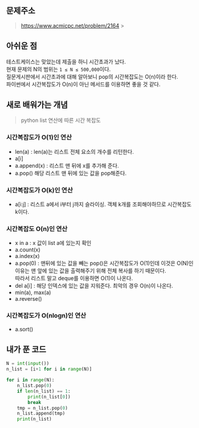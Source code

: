 ## 문제주소

> https://www.acmicpc.net/problem/2164 > </br>

## 아쉬운 점

테스트케이스는 맞았는데 제출을 하니 시간초과가 났다.  
현재 문제의 N의 범위는 `1 ≤ N ≤ 500,000`이다.  
질문게시판에서 시간초과에 대해 알아보니 pop의 시간복잡도는 O(n)이라 한다.  
파이썬에서 시간복잡도가 O(n)이 아닌 메서드를 이용하면 좋을 것 같다.

## 새로 배워가는 개념

> python list 연산에 따른 시간 복잡도

### 시간복잡도가 O(1)인 연산

- len(a) : len(a)는 리스트 전체 요소의 개수를 리턴한다.
- a[i]
- a.append(x) : 리스트 맨 뒤에 x를 추가해 준다.
- a.pop() 해당 리스트 맨 뒤에 있는 값을 pop해준다.

### 시간복잡도가 O(k)인 연산

- a[i:j] : 리스트 a에서 i부터 j까지 슬라이싱. 객체 k개를 조회해야하므로 시간복잡도 k이다.

### 시간복잡도 O(n)인 연산

- x in a : x 값이 list a에 있는지 확인
- a.count(x)
- a.index(x)
- a.pop(0) : 맨뒤에 있는 값을 빼는 pop()은 시간복잡도가 O(1)인데 이것은 O(N)인 이유는 맨 앞에 있는 값을 출력해주기 위해 전체 복사를 하기 때문이다.  
  따라서 리스트 말고 deque를 이용하면 O(1)이 나온다.
- del a[i] : 해당 인덱스에 있는 값을 지워준다. 최악의 경우 O(n)이 나온다.
- min(a), max(a)
- a.reverse()

### 시간복잡도가 O(nlogn)인 연산

- a.sort()

## 내가 푼 코드

```py
N = int(input())
n_list = [i+1 for i in range(N)]

for i in range(N):
    n_list.pop(0)
    if len(n_list) == 1:
        print(n_list[0])
        break
    tmp = n_list.pop(0)
    n_list.append(tmp)
    print(n_list)
```

